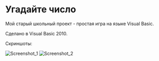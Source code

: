 # Угадайте число
Мой старый школьный проект - простая игра на языке Visual Basic.

Сделано в Visual Basic 2010.

Скриншоты:

![Screenshot_1](https://user-images.githubusercontent.com/61311568/162473155-22d88455-71c9-49a5-ab84-e649b7426ed7.png)
![Screenshot_2](https://user-images.githubusercontent.com/61311568/162473160-7401bd47-383f-4a60-a52f-37e38b95c906.png)
